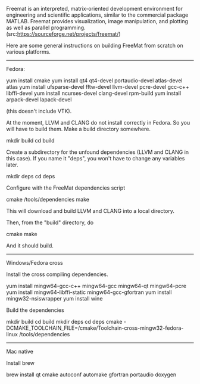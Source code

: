 Freemat is an interpreted, matrix-oriented development environment for engineering and scientific applications, similar to the commercial package MATLAB. Freemat provides visualization, image manipulation, and plotting as well as parallel programming.(src:https://sourceforge.net/projects/freemat/)

Here are some general instructions on building FreeMat from scratch on
various platforms. 

*******************************************************************************

Fedora:

yum install cmake
yum install qt4 qt4-devel portaudio-devel atlas-devel atlas
yum install ufsparse-devel fftw-devel llvm-devel pcre-devel gcc-c++ libffi-devel
yum install ncurses-devel clang-devel rpm-build
yum install arpack-devel lapack-devel

(this doesn't include VTK).

At the moment, LLVM and CLANG do not install correctly in Fedora.  So
you will have to build them.  Make a build directory somewhere.

mkdir build
cd build


Create a subdirectory for the unfound dependencies (LLVM and CLANG in
this case).  If you name it "deps", you won't have to change any variables later.

mkdir deps
cd deps

Configure with the FreeMat dependencies script

cmake <Path to freemat source>/tools/dependencies
make

This will download and build LLVM and CLANG into a local directory.

Then, from the "build" directory, do

cmake <Path to freemat source>
make

And it should build.

********************************************************************************

Windows/Fedora cross

Install the cross compiling dependencies.

yum install mingw64-gcc-c++ mingw64-gcc mingw64-qt mingw64-pcre
yum install mingw64-libffi-static mingw64-gcc-gfortran
yum install mingw32-nsiswrapper
yum install wine

Build the dependencies

mkdir build
cd build
mkdir deps
cd deps
cmake -DCMAKE_TOOLCHAIN_FILE=<Path to freemat
source>/cmake/Toolchain-cross-mingw32-fedora-linux <path to freemat>/tools/dependencies

********************************************************************************

Mac native

Install brew

brew install qt cmake autoconf automake gfortran portaudio doxygen 





